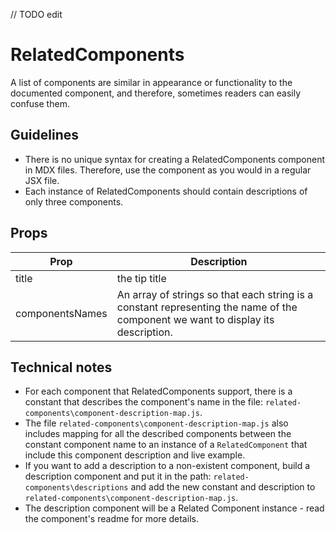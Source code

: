 // TODO edit
# RelatedComponents
A list of components are similar in appearance or functionality to the documented component, and therefore, sometimes readers can easily confuse them.

## Guidelines
- There is no unique syntax for creating a RelatedComponents component in MDX files. Therefore, use the component as you would in a regular JSX file.
- Each instance of RelatedComponents should contain descriptions of only three components.


## Props

Prop | Description
--- | ---
title | the tip title
componentsNames | An array of strings so that each string is a constant representing the name of the component we want to display its description.

## Technical notes
- For each component that RelatedComponents support, there is a constant that describes the component's name in the file: `related-components\component-description-map.js`. 
- The file `related-components\component-description-map.js` also includes mapping for all the described components between the constant component name to an instance of a `RelatedComponent` that include this component description and live example.
- If you want to add a description to a non-existent component, build a description component and put it in the path: `related-components\descriptions` and add the new constant and description to `related-components\component-description-map.js`.
- The description component will be a Related Component instance - read the component's readme for more details.
